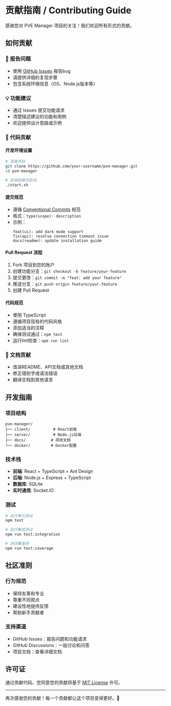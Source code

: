 # 贡献指南 / Contributing Guide

感谢您对 PVE Manager 项目的关注！我们欢迎所有形式的贡献。

## 如何贡献

### 🐛 报告问题
- 使用 [GitHub Issues](../../issues) 报告bug
- 请提供详细的复现步骤
- 包含系统环境信息（OS、Node.js版本等）

### 💡 功能建议
- 通过 Issues 提交功能请求
- 清楚描述建议的功能和用例
- 欢迎提供设计思路或示例

### 🔧 代码贡献

#### 开发环境设置
```bash
# 克隆项目
git clone https://github.com/your-username/pve-manager.git
cd pve-manager

# 安装依赖并启动
./start.sh
```

#### 提交规范
- 遵循 [Conventional Commits](https://conventionalcommits.org/) 规范
- 格式：`type(scope): description`
- 示例：
  ```
  feat(ui): add dark mode support
  fix(api): resolve connection timeout issue
  docs(readme): update installation guide
  ```

#### Pull Request 流程
1. Fork 项目到您的账户
2. 创建功能分支：`git checkout -b feature/your-feature`
3. 提交更改：`git commit -m "feat: add your feature"`
4. 推送分支：`git push origin feature/your-feature`
5. 创建 Pull Request

#### 代码规范
- 使用 TypeScript
- 遵循项目现有的代码风格
- 添加适当的注释
- 确保测试通过：`npm test`
- 运行lint检查：`npm run lint`

### 📖 文档贡献
- 改进README、API文档或其他文档
- 修正错别字或语法错误
- 翻译文档到其他语言

## 开发指南

### 项目结构
```
pve-manager/
├── client/          # React前端
├── server/          # Node.js后端  
├── docs/           # 项目文档
└── docker/         # Docker配置
```

### 技术栈
- **前端**: React + TypeScript + Ant Design
- **后端**: Node.js + Express + TypeScript
- **数据库**: SQLite
- **实时通信**: Socket.IO

### 测试
```bash
# 运行单元测试
npm test

# 运行集成测试
npm run test:integration

# 测试覆盖率
npm run test:coverage
```

## 社区准则

### 行为规范
- 保持友善和专业
- 尊重不同观点
- 建设性地提供反馈
- 帮助新手贡献者

### 支持渠道
- GitHub Issues：报告问题和功能请求
- GitHub Discussions：一般讨论和问答
- 项目文档：查看详细文档

## 许可证

通过贡献代码，您同意您的贡献将基于 [MIT License](LICENSE) 许可。

---

再次感谢您的贡献！每一个贡献都让这个项目变得更好。🚀